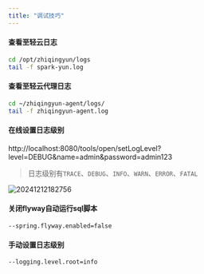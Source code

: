 ```yaml
---
title: "调试技巧"
---
```


#### 查看至轻云日志

```bash
cd /opt/zhiqingyun/logs
tail -f spark-yun.log
```

#### 查看至轻云代理日志

```bash
cd ~/zhiqingyun-agent/logs/
tail -f zhiqingyun-agent.log
```

#### 在线设置日志级别

http://localhost:8080/tools/open/setLogLevel?level=DEBUG&name=admin&password=admin123

> 日志级别有`TRACE`、`DEBUG`、`INFO`、`WARN`、`ERROR`、`FATAL`

![20241212182756](https://img.isxcode.com/picgo/20241212182756.png)

#### 关闭flyway自动运行sql脚本

```text
--spring.flyway.enabled=false
```

#### 手动设置日志级别

```text
--logging.level.root=info
```